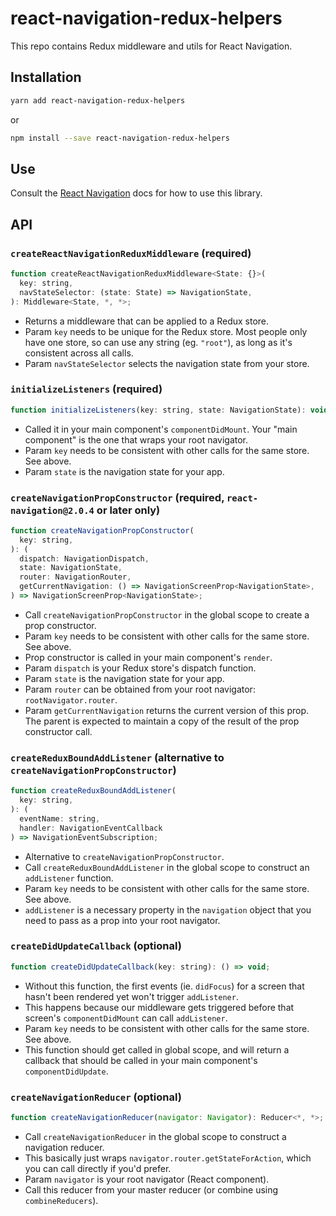 # react-navigation-redux-helpers

This repo contains Redux middleware and utils for React Navigation.

## Installation

  ```bash
  yarn add react-navigation-redux-helpers
  ```

  or

  ```bash
  npm install --save react-navigation-redux-helpers
  ```

## Use

Consult the [React Navigation](https://reactnavigation.org/docs/redux-integration.html) docs for how to use this library.

## API

### `createReactNavigationReduxMiddleware` (required)

```js
function createReactNavigationReduxMiddleware<State: {}>(
  key: string,
  navStateSelector: (state: State) => NavigationState,
): Middleware<State, *, *>;
```

* Returns a middleware that can be applied to a Redux store.
* Param `key` needs to be unique for the Redux store. Most people only have one store, so can use any string (eg. `"root"`), as long as it's consistent across all calls.
* Param `navStateSelector` selects the navigation state from your store.

### `initializeListeners` (required)

```js
function initializeListeners(key: string, state: NavigationState): void;
```

* Called it in your main component's `componentDidMount`. Your "main component" is the one that wraps your root navigator.
* Param `key` needs to be consistent with other calls for the same store. See above.
* Param `state` is the navigation state for your app.

### `createNavigationPropConstructor` (required, `react-navigation@2.0.4` or later only)

```js
function createNavigationPropConstructor(
  key: string,
): (
  dispatch: NavigationDispatch,
  state: NavigationState,
  router: NavigationRouter,
  getCurrentNavigation: () => NavigationScreenProp<NavigationState>,
) => NavigationScreenProp<NavigationState>;
```

* Call `createNavigationPropConstructor` in the global scope to create a prop constructor.
* Param `key` needs to be consistent with other calls for the same store. See above.
* Prop constructor is called in your main component's `render`.
* Param `dispatch` is your Redux store's dispatch function.
* Param `state` is the navigation state for your app.
* Param `router` can be obtained from your root navigator: `rootNavigator.router`.
* Param `getCurrentNavigation` returns the current version of this prop. The parent is expected to maintain a copy of the result of the prop constructor call.

### `createReduxBoundAddListener` (alternative to `createNavigationPropConstructor`)

```js
function createReduxBoundAddListener(
  key: string,
): (
  eventName: string,
  handler: NavigationEventCallback
) => NavigationEventSubscription;
```

* Alternative to `createNavigationPropConstructor`.
* Call `createReduxBoundAddListener` in the global scope to construct an `addListener` function.
* Param `key` needs to be consistent with other calls for the same store. See above.
* `addListener` is a necessary property in the `navigation` object that you need to pass as a prop into your root navigator.

### `createDidUpdateCallback` (optional)

```js
function createDidUpdateCallback(key: string): () => void;
```

* Without this function, the first events (ie. `didFocus`) for a screen that hasn't been rendered yet won't trigger `addListener`.
* This happens because our middleware gets triggered before that screen's `componentDidMount` can call `addListener`.
* Param `key` needs to be consistent with other calls for the same store. See above.
* This function should get called in global scope, and will return a callback that should be called in your main component's `componentDidUpdate`.

### `createNavigationReducer` (optional)

```js
function createNavigationReducer(navigator: Navigator): Reducer<*, *>;
```

* Call `createNavigationReducer` in the global scope to construct a navigation reducer.
* This basically just wraps `navigator.router.getStateForAction`, which you can call directly if you'd prefer.
* Param `navigator` is your root navigator (React component).
* Call this reducer from your master reducer (or combine using `combineReducers`).
